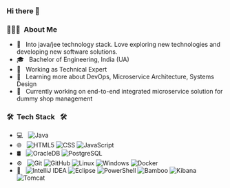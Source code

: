 ### Hi there 👋

<h3> 👨🏻‍💻 &nbsp;About Me </h3>


- 🤔 &nbsp; Into java/jee technology stack. Love exploring new technologies and developing new software solutions.
- 🎓 &nbsp; Bachelor of Engineering, India (UA)
- 💼 &nbsp; Working as Technical Expert
- 🌱 &nbsp; Learning more about DevOps, Microservice Architecture, Systems Design
- 🔭 &nbsp; Currently working on end-to-end integrated microservice solution for dummy shop management

<h3> 🛠 &nbsp;Tech Stack &nbsp; 🛠</h3>

- 💻 &nbsp;
  ![Java](https://img.shields.io/badge/-Java-333333?style=flat&logo=Java)
- 🌐 &nbsp;
  ![HTML5](https://img.shields.io/badge/-HTML5-333333?style=flat&logo=HTML5)
  ![CSS](https://img.shields.io/badge/-CSS-333333?style=flat&logo=CSS3&logoColor=1572B6)
  ![JavaScript](https://img.shields.io/badge/-JavaScript-333333?style=flat&logo=javascript)
- 🛢 &nbsp;
  ![OracleDB](https://img.shields.io/badge/-Oracle-333333?style=flat&logo=Oracle)
  ![PostgreSQL](https://img.shields.io/badge/-PostgreSQL-333333?style=flat&logo=PostgreSQL&logoColor=336791)
- ⚙️ &nbsp;
  ![Git](https://img.shields.io/badge/-Git-333333?style=flat&logo=git)
  ![GitHub](https://img.shields.io/badge/-GitHub-333333?style=flat&logo=github)
  ![Linux](https://img.shields.io/badge/-Linux-333333?style=flat&logo=Linux)
  ![Windows](https://img.shields.io/badge/-Windows-333333?style=flat&logo=Windows&logoColor=0078D6)
  ![Docker](https://img.shields.io/badge/-Docker-333333?style=flat&logo=Docker)
- 🔧 &nbsp;
  ![IntelliJ IDEA](https://img.shields.io/badge/-IntelliJ%20IDEA-444444?style=flat&logo=IntelliJ-IDEA)
  ![Eclipse](https://img.shields.io/badge/-Eclipse-333333?style=flat&logo=eclipse-ide)
  ![PowerShell](https://img.shields.io/badge/-PowerShell-333333?style=flat&logo=PowerShell&logoColor=5391FE)
  ![Bamboo](https://img.shields.io/badge/-Bamboo-444444?style=flat&logo=Bamboo)
  ![Kibana](https://img.shields.io/badge/-Kibana-444444?style=flat&logo=kibana)
  ![Tomcat](https://img.shields.io/badge/-Tomcat-444444?style=flat&logo=Apache-tomcat)
  
  
</br>

<!--
<a href="https://github.com/HabeebCycle">
  <img height="180em" src="https://github-readme-stats.vercel.app/api?username=mukeshkothiyal&theme=buefy&show_icons=true" />
  <img height="180em" src="https://github-readme-stats.vercel.app/api/top-langs/?username=mukeshkothiyal&theme=buefy&layout=compact" />
</a>
-->
